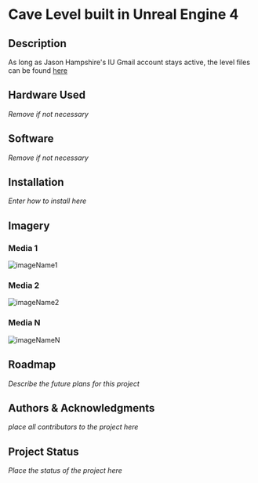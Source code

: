 # Cave Level built in Unreal Engine 4

## Description



As long as Jason Hampshire's IU Gmail account stays active, the level files can be found [here](https://drive.google.com/drive/folders/15XC4qOAypTqlgAa_FnFeG9jLZDkUkZUB?usp=sharing)

## Hardware Used

*Remove if not necessary*
    
## Software

*Remove if not necessary*

## Installation

*Enter how to install here*

## Imagery

### Media 1 ###

![imageName1](imagePath1)

### Media 2 ###

![imageName2](imagePath2)

### Media N ###

![imageNameN](imagePathN)

## Roadmap

*Describe the future plans for this project*

## Authors & Acknowledgments

*place all contributors to the project here*

## Project Status

*Place the status of the project here*

